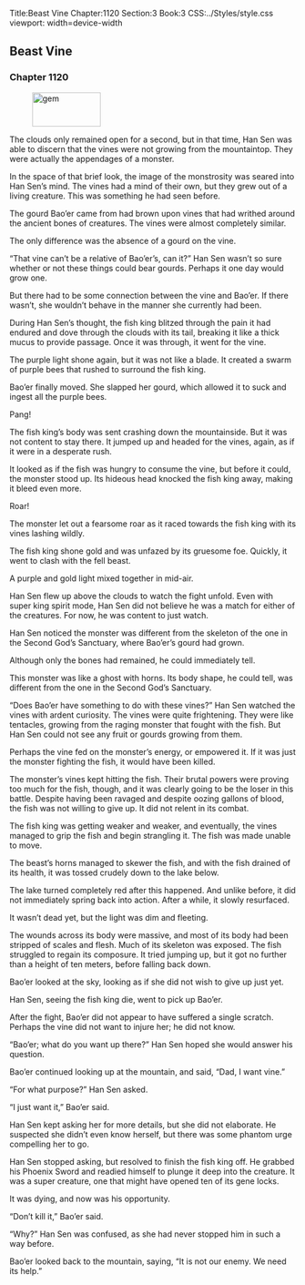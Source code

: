 Title:Beast Vine 
Chapter:1120 
Section:3 
Book:3 
CSS:../Styles/style.css 
viewport: width=device-width
  
## Beast Vine
### Chapter 1120 
<figure>
	<img src="../Images/gem.gif" alt="gem" id="gem" width="120" height="60" />
</figure>
  

  
  The clouds only remained open for a second, but in that time, Han Sen was able to discern that the vines were not growing from the mountaintop. They were actually the appendages of a monster.

In the space of that brief look, the image of the monstrosity was seared into Han Sen’s mind. The vines had a mind of their own, but they grew out of a living creature. This was something he had seen before.

The gourd Bao’er came from had brown upon vines that had writhed around the ancient bones of creatures. The vines were almost completely similar.

The only difference was the absence of a gourd on the vine.

“That vine can’t be a relative of Bao’er’s, can it?” Han Sen wasn’t so sure whether or not these things could bear gourds. Perhaps it one day would grow one.

But there had to be some connection between the vine and Bao’er. If there wasn’t, she wouldn’t behave in the manner she currently had been.

During Han Sen’s thought, the fish king blitzed through the pain it had endured and dove through the clouds with its tail, breaking it like a thick mucus to provide passage. Once it was through, it went for the vine.

The purple light shone again, but it was not like a blade. It created a swarm of purple bees that rushed to surround the fish king.

Bao’er finally moved. She slapped her gourd, which allowed it to suck and ingest all the purple bees.

Pang!

The fish king’s body was sent crashing down the mountainside. But it was not content to stay there. It jumped up and headed for the vines, again, as if it were in a desperate rush.

It looked as if the fish was hungry to consume the vine, but before it could, the monster stood up. Its hideous head knocked the fish king away, making it bleed even more.

Roar!

The monster let out a fearsome roar as it raced towards the fish king with its vines lashing wildly.

The fish king shone gold and was unfazed by its gruesome foe. Quickly, it went to clash with the fell beast.

A purple and gold light mixed together in mid-air.

Han Sen flew up above the clouds to watch the fight unfold. Even with super king spirit mode, Han Sen did not believe he was a match for either of the creatures. For now, he was content to just watch.

Han Sen noticed the monster was different from the skeleton of the one in the Second God’s Sanctuary, where Bao’er’s gourd had grown.

Although only the bones had remained, he could immediately tell.

This monster was like a ghost with horns. Its body shape, he could tell, was different from the one in the Second God’s Sanctuary.

“Does Bao’er have something to do with these vines?” Han Sen watched the vines with ardent curiosity. The vines were quite frightening. They were like tentacles, growing from the raging monster that fought with the fish. But Han Sen could not see any fruit or gourds growing from them.

Perhaps the vine fed on the monster’s energy, or empowered it. If it was just the monster fighting the fish, it would have been killed.

The monster’s vines kept hitting the fish. Their brutal powers were proving too much for the fish, though, and it was clearly going to be the loser in this battle. Despite having been ravaged and despite oozing gallons of blood, the fish was not willing to give up. It did not relent in its combat.

The fish king was getting weaker and weaker, and eventually, the vines managed to grip the fish and begin strangling it. The fish was made unable to move.

The beast’s horns managed to skewer the fish, and with the fish drained of its health, it was tossed crudely down to the lake below.

The lake turned completely red after this happened. And unlike before, it did not immediately spring back into action. After a while, it slowly resurfaced.

It wasn’t dead yet, but the light was dim and fleeting.

The wounds across its body were massive, and most of its body had been stripped of scales and flesh. Much of its skeleton was exposed. The fish struggled to regain its composure. It tried jumping up, but it got no further than a height of ten meters, before falling back down.

Bao’er looked at the sky, looking as if she did not wish to give up just yet.

Han Sen, seeing the fish king die, went to pick up Bao’er.

After the fight, Bao’er did not appear to have suffered a single scratch. Perhaps the vine did not want to injure her; he did not know.

“Bao’er; what do you want up there?” Han Sen hoped she would answer his question.

Bao’er continued looking up at the mountain, and said, “Dad, I want vine.”

“For what purpose?” Han Sen asked.

“I just want it,” Bao’er said.

Han Sen kept asking her for more details, but she did not elaborate. He suspected she didn’t even know herself, but there was some phantom urge compelling her to go.

Han Sen stopped asking, but resolved to finish the fish king off. He grabbed his Phoenix Sword and readied himself to plunge it deep into the creature. It was a super creature, one that might have opened ten of its gene locks.

It was dying, and now was his opportunity.

“Don’t kill it,” Bao’er said.

“Why?” Han Sen was confused, as she had never stopped him in such a way before.

Bao’er looked back to the mountain, saying, “It is not our enemy. We need its help.”
